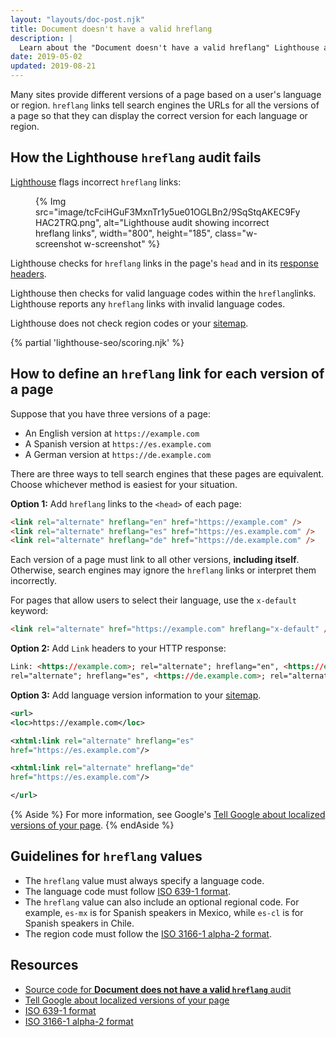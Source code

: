 ```yaml
---
layout: "layouts/doc-post.njk"
title: Document doesn't have a valid hreflang
description: |
  Learn about the "Document doesn't have a valid hreflang" Lighthouse audit.
date: 2019-05-02
updated: 2019-08-21
---
```


Many sites provide different versions of a page based on a user's language or
region. `hreflang` links tell search engines the URLs for all the versions of
a page so that they can display the correct version for each language or region.

## How the Lighthouse `hreflang` audit fails

[Lighthouse](https://developers.google.com/web/tools/lighthouse/) flags
incorrect `hreflang` links:

<figure class="w-figure">
  {% Img src="image/tcFciHGuF3MxnTr1y5ue01OGLBn2/9SqStqAKEC9FyHAC2TRQ.png", alt="Lighthouse audit showing incorrect hreflang links", width="800", height="185", class="w-screenshot w-screenshot" %}
</figure>

Lighthouse checks for `hreflang` links
in the page's `head` and in its [response headers](https://developer.mozilla.org/docs/Glossary/Response_header).

Lighthouse then checks for valid language codes within the `hreflang`links.
Lighthouse reports any `hreflang` links with invalid language codes.

Lighthouse does not check region codes or your [sitemap](https://support.google.com/webmasters/answer/156184).

{% partial 'lighthouse-seo/scoring.njk' %}

## How to define an `hreflang` link for each version of a page

Suppose that you have three versions of a page:

- An English version at `https://example.com`
- A Spanish version at `https://es.example.com`
- A German version at `https://de.example.com`

There are three ways to tell search engines that these pages are equivalent.
Choose whichever method is easiest for your situation.

**Option 1:** Add `hreflang` links to the `<head>` of each page:

```html
<link rel="alternate" hreflang="en" href="https://example.com" />
<link rel="alternate" hreflang="es" href="https://es.example.com" />
<link rel="alternate" hreflang="de" href="https://de.example.com" />
```

Each version of a page must link to all other versions,
**including itself**. Otherwise, search engines may ignore the `hreflang` links
or interpret them incorrectly.

For pages that allow users to select their language, use the `x-default`
keyword:

```html
<link rel="alternate" href="https://example.com" hreflang="x-default" />
```

**Option 2:** Add `Link` headers to your HTTP response:

```html
Link: <https://example.com>; rel="alternate"; hreflang="en", <https://es.example.com>;
rel="alternate"; hreflang="es", <https://de.example.com>; rel="alternate"; hreflang="de"
```

**Option 3:** Add language version information to your [sitemap](https://support.google.com/webmasters/answer/156184).

```xml
<url>
<loc>https://example.com</loc>

<xhtml:link rel="alternate" hreflang="es"
href="https://es.example.com"/>

<xhtml:link rel="alternate" hreflang="de"
href="https://es.example.com"/>

</url>
```

{% Aside %}
For more information, see Google's
[Tell Google about localized versions of your page](https://support.google.com/webmasters/answer/189077).
{% endAside %}

## Guidelines for `hreflang` values

- The `hreflang` value must always specify a language code.
- The language code must follow
  [ISO 639-1 format](https://wikipedia.org/wiki/List_of_ISO_639-1_codes).
- The `hreflang` value can also include an optional regional code.
  For example, `es-mx` is for Spanish speakers in Mexico, while `es-cl` is for
  Spanish speakers in Chile.
- The region code must follow the
  [ISO 3166-1 alpha-2 format](https://wikipedia.org/wiki/ISO_3166-1_alpha-2).

## Resources

- [Source code for **Document does not have a valid `hreflang`** audit](https://github.com/GoogleChrome/lighthouse/blob/master/lighthouse-core/audits/seo/hreflang.js)
- [Tell Google about localized versions of your page](https://support.google.com/webmasters/answer/189077)
- [ISO 639-1 format](https://wikipedia.org/wiki/List_of_ISO_639-1_codes)
- [ISO 3166-1 alpha-2 format](https://wikipedia.org/wiki/ISO_3166-1_alpha-2)
